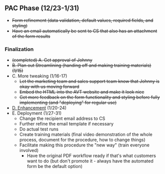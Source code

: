 ## PAC Phase (12/23-1/31)
- ~~Form refinement (data validation, default values, required fields, and styling)~~
- ~~Have an email automatically be sent to CS that also has an attachment of the form results~~


### Finalization
- ~~(completed) A. Get approval of Johnny~~
- ~~B. Plan out Streamlining (handing off and making training materials) (1/15)~~
- C. More tweaking (1/16-17)
  - ~~Let the marketing team and sales support team know that Johnny is okay with us moving forward~~
  - ~~Embed the HTML into the AVT website and make it look nice~~
  - ~~Get more feedback on the form functionality and styling before fully implementing (and "deploying" for regular use)~~
- [D. Enhancement](https://github.com/jerrytigerxu/AVT-SOSO/blob/main/CIF-Automation/PAC-D.md) (1/20-24)
- E. Deployment (1/27-31)
  - Change the recipient email address to CS
  - Further refine the email template if necessary
  - Do actual test runs
  - Create training materials (final video demonstration of the whole process, document for the procedure, how to change things)
  - Facilitate making this procedure the "new way" (train everyone involved)
    - Have the original PDF workflow ready if that's what customers want to do (but don't promote it - always have the automated form be the default option)
